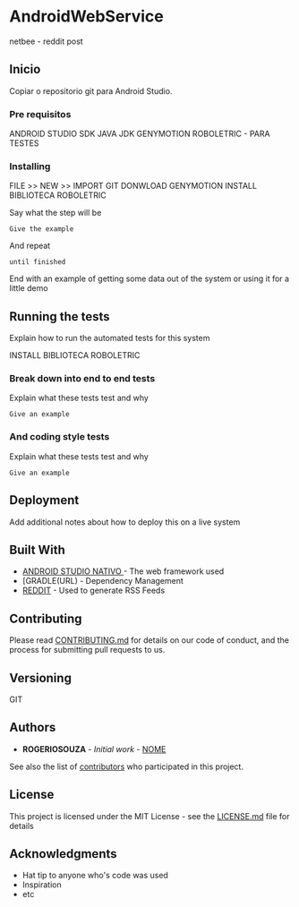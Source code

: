 # AndroidWebService
netbee - reddit post

## Inicio

Copiar o repositorio git para Android Studio.

### Pre requisitos
 ANDROID STUDIO SDK
 JAVA JDK 
 GENYMOTION
 ROBOLETRIC - PARA TESTES
 
### Installing

FILE >> NEW >> IMPORT GIT
DONWLOAD GENYMOTION
INSTALL BIBLIOTECA ROBOLETRIC 

Say what the step will be

```
Give the example
```

And repeat

```
until finished
```

End with an example of getting some data out of the system or using it for a little demo

## Running the tests

Explain how to run the automated tests for this system

INSTALL BIBLIOTECA ROBOLETRIC

### Break down into end to end tests

Explain what these tests test and why

```
Give an example
```

### And coding style tests

Explain what these tests test and why

```
Give an example
```

## Deployment

Add additional notes about how to deploy this on a live system

## Built With

* [ANDROID STUDIO NATIVO ](http://www.DEVELOPERANDROID) - The web framework used
* [GRADLE(URL) - Dependency Management
* [REDDIT](https://www.reddit.com/r/Android/new/.json) - Used to generate RSS Feeds

## Contributing

Please read [CONTRIBUTING.md](https://gist.github.com/PurpleBooth/b24679402957c63ec426) for details on our code of conduct, and the process for submitting pull requests to us.

## Versioning

GIT

## Authors

* **ROGERIOSOUZA** - *Initial work* - [NOME](https://github.com/rogerisouza)

See also the list of [contributors](https://github.com/your/project/contributors) who participated in this project.

## License

This project is licensed under the MIT License - see the [LICENSE.md](LICENSE.md) file for details

## Acknowledgments

* Hat tip to anyone who's code was used
* Inspiration
* etc
